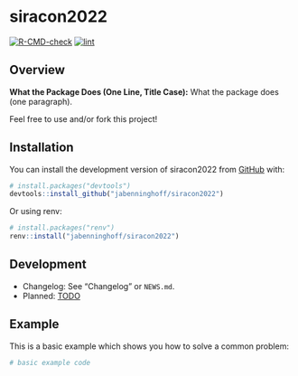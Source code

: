 
<!-- README.md is generated from README.Rmd. Please edit that file -->

# siracon2022

<!-- badges: start -->

[![R-CMD-check](https://github.com/jabenninghoff/siracon2022/workflows/R-CMD-check/badge.svg)](https://github.com/jabenninghoff/siracon2022/actions)
[![lint](https://github.com/jabenninghoff/siracon2022/workflows/lint/badge.svg)](https://github.com/jabenninghoff/siracon2022/actions)
<!-- badges: end -->

## Overview

**What the Package Does (One Line, Title Case):** What the package does
(one paragraph).

Feel free to use and/or fork this project!

## Installation

You can install the development version of siracon2022 from
[GitHub](https://github.com/) with:

``` r
# install.packages("devtools")
devtools::install_github("jabenninghoff/siracon2022")
```

Or using renv:

``` r
# install.packages("renv")
renv::install("jabenninghoff/siracon2022")
```

## Development

-   Changelog: See “Changelog” or `NEWS.md`.
-   Planned: [TODO](TODO.md)

## Example

This is a basic example which shows you how to solve a common problem:

``` r
# basic example code
```
